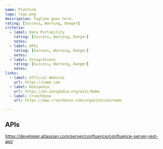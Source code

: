 ```yaml
---
name: Platform
logo: logo.png
description: Tagline goes here.
rating: [Success, Warning, Danger]
criteria:
  - label: Data Portability
    rating: [Success, Warning, Danger]
    notes: 
  - label: APIs
    rating: [Success, Warning, Danger]
    notes: 
  - label: Integrations
    rating: [Success, Warning, Danger]
    notes: 
links:
  - label: Official Website
    url: https://name.com
  - label: Wikipedia
    url: https://en.wikipedia.org/wiki/Name
  - label: Crunchbase
    url: https://www.crunchbase.com/organization/name

---
```


## APIs

https://developer.atlassian.com/server/confluence/confluence-server-rest-api/